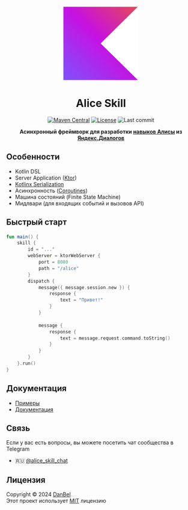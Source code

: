 <p align="center">
  <a href="https://github.com/danbeldev/alice-ktx/tree/master">
    <img width="200px" height="200px" alt="alice-skill" src="/docs/kotlin_logo.png">
  </a>
</p>
<h1 align="center">
  Alice Skill
</h1>

<div align="center">

[![Maven Central](https://badgen.net/badge/Maven%20Central/v0.0.2/blue?icon=github)](https://central.sonatype.com/artifact/io.github.danbeldev/alice-ktx)
[![License](https://img.shields.io/github/license/danbeldev/alice-ktx)](https://github.com/danbeldev/alice-ktx/blob/master/LICENSE)
![Last commit](https://img.shields.io/github/last-commit/danbeldev/alice-ktx)

</div>
<p align="center">
    <b>
        Асинхронный фреймворк для разработки
        <a target="_blank" href="https://dialogs.yandex.ru/store">навыков Алисы</a>
        из
        <a target="_blank" href="https://dialogs.yandex.ru/development">Яндекс.Диалогов</a>
    </b>
</p>

## Особенности
- Kotlin DSL
- Server Application ([Ktor](https://ktor.io))
- [Kotlinx Serialization](https://kotlinlang.org/docs/serialization.html)
- Асинхронность ([Coroutines](https://github.com/Kotlin/kotlinx.coroutines))
- Машина состояний (Finite State Machine)
- Мидлвари (для входящих событий и вызовов API)

## Быстрый старт

```kotlin
fun main() {
    skill {
        id = "..."
        webServer = ktorWebServer {
            port = 8080
            path = "/alice"
        }
        dispatch {
            message({ message.session.new }) {
                response {
                    text = "Привет!"
                }
            }

            message {
                response {
                    text = message.request.command.toString()
                }
            }
        }
    }.run()
}
```

## Документация
- [Примеры](https://github.com/danbeldev/alice-ktx/tree/master/examples/src/main/kotlin/com/github/examples)
- [Документация](https://danbeldev.github.io/alice-ktx/)


## Связь
Если у вас есть вопросы, вы можете посетить чат сообщества в Telegram
-   🇷🇺 [\@alice_skill_chat](https://t.me/alice_skill_chat)


## Лицензия
Copyright © 2024 [DanBel](https://github.com/danbeldev) \
Этот проект использует [MIT](https://github.com/danbeldev/alice-ktx/blob/master/LICENSE) лицензию